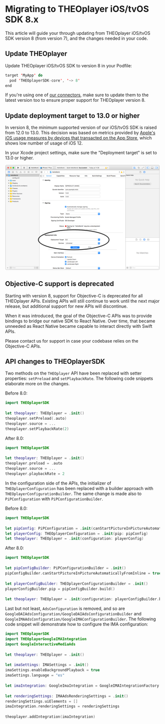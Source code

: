 # Migrating to THEOplayer iOS/tvOS SDK 8.x

This article will guide your through updating from THEOplayer iOS/tvOS SDK version 8 (from version 7),
and the changes needed in your code.

## Update THEOplayer

Update THEOplayer iOS/tvOS SDK to version 8 in your Podfile:

```swift
target 'MyApp' do
  pod 'THEOplayerSDK-core', '~> 8'
end
```

If you're using one of [our connectors](/theoplayer/connectors/ios/),
make sure to update them to the latest version too to ensure proper support for THEOplayer version 8.

## Update deployment target to 13.0 or higher

In version 8, the minimum supported version of our iOS/tvOS SDK is raised from 12.0 to 13.0.
This decision was based on metrics provided by [Apple's iOS usage measures by devices that transacted on the App
Store](https://developer.apple.com/support/app-store/), which shows low number of usage of iOS 12.

In your Xcode project settings, make sure the "Deployment target" is set to 13.0 or higher.

![Screenshot of Xcode project settings](../../../assets/img/xcode-deployment-target.png)

## Objective-C support is deprecated

Starting with version 8, support for Objective-C is deprecated for all THEOplayer APIs.
Existing APIs will still continue to work until the next major release, but additional support for new APIs will discontinue.

When it was introduced, the goal of the Objective-C APIs was to provide bindings to bridge our native SDK to React Native.
Over time, that became unneeded as React Native became capable to interact directly with Swift APIs.

Please contact us for support in case your codebase relies on the Objective-C APIs.

## API changes to THEOplayerSDK

Two methods on the `THEOplayer` API have been replaced with setter properties: `setPreload` and `setPlaybackRate`.
The following code snippets elaborate more on the changes.

Before 8.0:

```swift
import THEOplayerSDK

let theoplayer: THEOplayer = .init()
theoplayer.setPreload(.auto)
theoplayer.source = ...
theoplayer.setPlaybackRate(2)
```

After 8.0:

```swift
import THEOplayerSDK

let theoplayer: THEOplayer = .init()
theoplayer.preload = .auto
theoplayer.source = ...
theoplayer.playbackRate = 2
```

In the configuration side of the APIs, the initializer of `THEOplayerConfiguration` has been replaced with a builder approach with `THEOplayerConfigurationBuilder`. The same change is made also to `PiPConfiguration` with `PiPConfigurationBuilder`.

Before 8.0:

```swift
import THEOplayerSDK

let pipConfig: PiPConfiguration = .init(canStartPictureInPictureAutomaticallyFromInline: true)
let playerConfig: THEOplayerConfiguration = .init(pip: pipConfig)
let theoplayer: THEOplayer = .init(configuration: playerConfig)
```

After 8.0:

```swift
import THEOplayerSDK

let pipConfigBuilder: PiPConfigurationBuilder = .init()
pipConfigBuilder.canStartPictureInPictureAutomaticallyFromInline = true

let playerConfigBuilder: THEOplayerConfigurationBuilder = .init()
playerConfigBuilder.pip = pipConfigBuilder.build()

let theoplayer: THEOplayer = .init(configuration: playerConfigBuilder.build())
```

Last but not least, `AdsConfiguration` is removed, and so are `GoogleDAIAdsConfiguration/GoogleDAIAdsConfigurationBuilder` and `GoogleIMAAdsConfiguration/GoogleIMAConfigurationBuilder`.
The following code snippet will demonstrate how to configure the IMA configuration:

```swift
import THEOplayerSDK
import THEOplayerGoogleIMAIntegration
import GoogleInteractiveMediaAds

let theoplayer: THEOplayer = .init()

let imaSettings: IMASettings = .init()
imaSettings.enableBackgroundPlayback = true
imaSettings.language = "es"

let imaIntegration: GoogleImaIntegration = GoogleIMAIntegrationFactory.createIntegration(on: theoplayer, with: imaSettings)

let renderingSettings: IMAAdsRenderingSettings = .init()
renderingSettings.uiElements = []
imaIntegration.renderingSettings = renderingSettings

theoplayer.addIntegration(imaIntegration)
```
